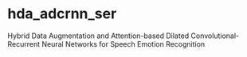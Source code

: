 # hda_adcrnn_ser
Hybrid Data Augmentation and Attention-based Dilated Convolutional-Recurrent Neural Networks for Speech Emotion Recognition
